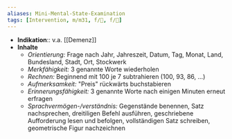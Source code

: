 ```yaml
---
aliases: Mini-Mental-State-Examination
tags: [Intervention, m/m31, f/💭, f/🧠]
---
```

- **Indikation**:: v.a. [[Demenz]]
- **Inhalte**
	- *Orientierung:* Frage nach Jahr, Jahreszeit, Datum, Tag, Monat, Land, Bundesland, Stadt, Ort, Stockwerk
	- *Merkfähigkeit:* 3 genannte Worte wiederholen
	- *Rechnen:* Beginnend mit 100 je 7 subtrahieren (100, 93, 86, ...)
	- *Aufmerksamkeit:* "Preis" rückwärts buchstabieren
	- *Erinnerungsfähigkeit:* 3 genannte Worte nach einigen Minuten erneut erfragen
	- *Sprachvermögen-/verständnis:* Gegenstände benennen, Satz nachsprechen, dreitiligen Befehl ausführen, geschriebene Aufforderung lesen und befolgen, vollständigen Satz schreiben, geometrische Figur nachzeichnen